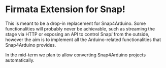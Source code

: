 # Firmata Extension for Snap!
This is meant to be a drop-in replacement for Snap4Arduino. Some functionalities will probably never be achievable, such as streaming the stage via HTTP or exposing an API to control Snap<em>!</em> from the outside, however the aim is to implement all the Arduino-related functionalities that Snap4Arduino provides.

In the mid-term we plan to allow converting Snap4Arduino projects automatically.

